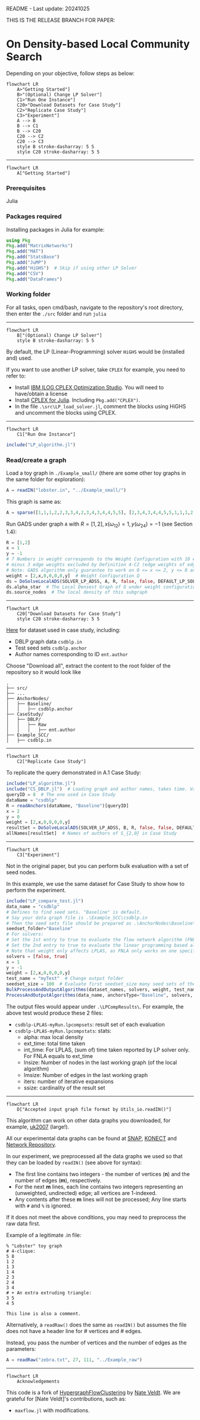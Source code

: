 README - Last update: 20241025

THIS IS THE RELEASE BRANCH FOR PAPER:
# On Density-based Local Community Search

Depending on your objective, follow steps as below:
```mermaid
flowchart LR
    A>"Getting Started"]
    B>"(Optional) Change LP Solver"]
    C1>"Run One Instance"]
    C20>"Download Datasets for Case Study"]
    C2>"Replicate Case Study"]
    C3>"Experiment"]
    A --> B
    B --> C1
    B --> C20
    C20 --> C2
    C20 --> C3
    style B stroke-dasharray: 5 5
    style C20 stroke-dasharray: 5 5
```

---
```mermaid
flowchart LR
    A["Getting Started"]
```

### Prerequisites
Julia

### Packages required
Installing packages in Julia for example:
```julia
using Pkg
Pkg.add("MatrixNetworks")
Pkg.add("MAT")
Pkg.add("StatsBase")
Pkg.add("JuMP")
Pkg.add("HiGHS")  # Skip if using other LP Solver
Pkg.add("CSV")
Pkg.add("DataFrames")
```

### Working folder
For all tasks, open cmd/bash, navigate to the repository's root directory, then enter the `./src` folder and run `julia`

---
```mermaid
flowchart LR
    B["(Optional) Change LP Solver"]
    style B stroke-dasharray: 5 5
```
By default, the LP (Linear-Programming) solver `HiGHS` would be (installed and) used.

If you want to use another LP solver, take `CPLEX` for example, you need to refer to:
- Install [IBM ILOG CPLEX Optimization Studio](https://www.ibm.com/products/ilog-cplex-optimization-studio). You will need to have/obtain a license
- Install [CPLEX for Julia](https://www.ibm.com/products/ilog-cplex-optimization-studio). Including `Pkg.add("CPLEX")`.
- In the file `.\src\LP_load_solver.jl`, comment the blocks using HiGHS and uncomment the blocks using CPLEX.

---
```mermaid
flowchart LR
    C1["Run One Instance"]
```

```julia
include("LP_algorithm.jl")
```

### Read/create a graph
Load a toy graph in `./Example_small/` (there are some other toy graphs in the same folder for exploration):

```julia
A = readIN("lobster.in", "../Example_small/")
```

This graph is same as:
```julia
A = sparse([1,1,1,2,2,3,3,4,2,3,4,3,4,4,5,5], [2,3,4,3,4,4,5,5,1,1,1,2,2,3,3,4], ones(Float64, 16), 5, 5)
```

Run GADS under graph `A` with $R = [1,2], x (\omega_{12}) = 1, y (\omega_{24}) = -1$ (see Section 1.4):
```julia
R = [1,2]
x = 1
y = -1
# 7 Numbers in weight corresponds to the Weight Configuration with 10 edge weights as Definition 1 (in paper)
# minus 3 edge weights excluded by Definition 4-C2 (edge weights of edges between V_3 and V_4).
# Note: GADS algorithm only guarantee to work on 0 <= x <= 2, y <= 0 and all other weights same as below.
weight = [2,x,0,0,0,0,y]  # Weight Configuration Ω
ds = DoSolveLocalADS(SOLVER_LP_ADSS, A, R, false, false, DEFAULT_LP_SOLVER, weight)
ds.alpha_star  # The Local Densest Graph of G under weight configuration Ω and seed set R
ds.source_nodes  # The local density of this subgraph
```

---
```mermaid
flowchart LR
    C20["Download Datasets for Case Study"]
    style C20 stroke-dasharray: 5 5
```
[Here](https://drive.google.com/drive/folders/1jqJQZS0DVaiTARj90CVJS9SZ8HWjvWto) for dataset used in case study, including:
- DBLP graph data `csdblp.in`
- Test seed sets `csdblp.anchor`
- Author names corresponding to ID `ent.author`

Choose "Download all", extract the content to the root folder of the repository so it would look like
```
.
├── src/
├── ...
├── AnchorNodes/
│   ├── Baseline/
│   │   ├── csdblp.anchor
├── CaseStudy/
│   ├── DBLP/
│   │   ├── Raw
│   │   │   ├── ent.author
├── Example_SCC/
│   ├── csdblp.in
```

---
```mermaid
flowchart LR
    C2["Replicate Case Study"]
```
To replicate the query demonstrated in A.1 Case Study:

```julia
include("LP_algorithm.jl")
include("CS_DBLP.jl")  # Loading graph and author names, takes time. Variable B would be the dblp graph.
queryID = 8  # The one used in Case Study
dataName = "csdblp"
R = readAnchors(dataName, "Baseline")[queryID]
x = 2
y = 0
weight = [2,x,0,0,0,0,y]
resultSet = DoSolveLocalADS(SOLVER_LP_ADSS, B, R, false, false, DEFAULT_LP_SOLVER, weight).source_nodes  # List of ID of authors of S_{2,0} in Case Study
allNames[resultSet]  # Names of authors of S_{2,0} in Case Study
```

---
```mermaid
flowchart LR
    C3["Experiment"]
```
Not in the original paper, but you can perform bulk evaluation with a set of seed nodes.

In this example, we use the same dataset for Case Study to show how to perform the experiment.

```julia
include("LP_compare_test.jl")
data_name = "csdblp"
# Defines to find seed sets. "Baseline" is default.
# Say your data graph file is .\Example_SCC\csdblp.in
# Then the seed sets file should be prepared as .\AnchorNodes\Baseline\csdblp.anchor
seedset_folder="Baseline"
# For solvers:
# Set the 1st entry to true to evaluate the flow network algorithm (FNLA) in paper "Anchored Densest Subgraph".
# Set the 2nd entry to true to evaluate the linear programming based algorithm (LPLAS) in this paper with edge weights = weight.
# Note that weight only affects LPLAS, as FNLA only works on one specific edge weights.
solvers = [false, true]
x = 1
y = -1
weight = [2,x,0,0,0,0,y]
test_name = "myTest"  # Change output folder
seedset_size = 100  # Evaluate first seedset_size many seed sets of the aforementioned seed sets file. 0 means all in seed sets file.
BulkProcessAndOutputAlgorithms(dataset_names, solvers, weight, test_name, seedset_size)
ProcessAndOutputAlgorithms(data_name, anchorsType="Baseline", solvers, weight, test_name, seedset_size)
```
The output files would appear under `.\LPCompResults\`. For example, the above test would produce these 2 files:
- `csdblp-LPLAS-myRun.lpcompsets`: result set of each evaluation
- `csdblp-LPLAS-myRun.lpcompstats`: stats:
    - alpha: max local density
    - ext_time: total time taken
    - int_time: For LPLAS, (sum of) time taken reported by LP solver only. For FNLA equals to ext_time
    - lnsize: Number of nodes in the last working graph (of the local algorithm)
    - lmsize: Number of edges in the last working graph
    - iters: number of iterative expansions
    - ssize: cardinality of the result set





------
```mermaid
flowchart LR
    D["Accepted input graph file format by Utils_io.readIN()"]
```

This algorithm can work on other data graphs you downloaded, for example, [uk2007](http://konect.cc/networks/dimacs10-uk-2007-05/) (large!).

All our experimental data graphs can be found at [SNAP](https://snap.stanford.edu/data/index.html), [KONECT](http://konect.cc/) and [Network Repository](https://networkrepository.com/networks.php).

In our experiment, we preprocessed all the data graphs we used so that they can be loaded by `readIN()` (see above for syntax):  
- The first line contains two integers - the number of vertices (**n**) and the number of edges (**m**), respectively.
- For the next **m** lines, each line contains two integers representing an (unweighted, undirected) edge; all vertices are 1-indexed.
- Any contents after these **m** lines will not be processed; Any line starts with `#` and `%` is ignored. 

If it does not meet the above conditions, you may need to preprocess the raw data first.

Example of a legitimate .in file:  
```
% "Lobster" toy graph
# 4-clique:
5 8  
1 2  
1 3  
1 4  
2 3  
2 4  
3 4  
# + An extra extruding triangle:
3 5  
4 5  

This line is also a comment.
```

Alternatively, a `readRaw()` does the same as `readIN()` but assumes the file does not have a header line for # vertices and # edges.

Instead, you pass the number of vertices and the number of edges as the parameters:

```julia
A = readRaw("zebra.txt", 27, 111, "../Example_raw")
```

------
```mermaid
flowchart LR
    Acknowledgements
```

This code is a fork of [HypergraphFlowClustering](https://github.com/nveldt/HypergraphFlowClustering) by [Nate Veldt](https://github.com/nveldt). We are grateful for [Nate Veldt]'s contributions, such as:
- `maxflow.jl` with modifications.

